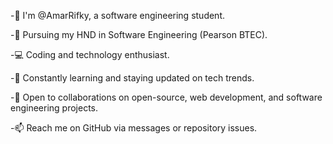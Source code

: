 -👋 I'm @AmarRifky, a software engineering student.

-🚀 Pursuing my HND in Software Engineering (Pearson BTEC).

-💻 Coding and technology enthusiast.

-🌱 Constantly learning and staying updated on tech trends.

-💞️ Open to collaborations on open-source, web development, and software engineering projects.

-📫 Reach me on GitHub via messages or repository issues.

<!--
**AmarRifky/amarrifky** is a ✨ _special_ ✨ repository because its `README.md` (this file) appears on your GitHub profile.

Here are some ideas to get you started:

- 🔭 I’m currently working on ...
- 🌱 I’m currently learning ...
- 👯 I’m looking to collaborate on ...
- 🤔 I’m looking for help with ...
- 💬 Ask me about ...
- 📫 How to reach me: ...
- 😄 Pronouns: ...
- ⚡ Fun fact: ...
-->
